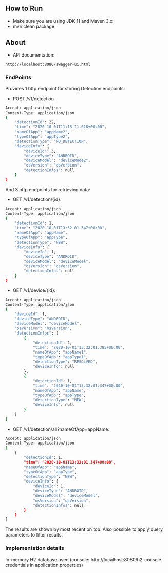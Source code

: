 ## How to Run

- Make sure you are using JDK 11 and Maven 3.x
- mvn clean package

## About

- API documentation:

```sh
http://localhost:8080/swagger-ui.html
```

### EndPoints
Provides 1 http endpoint for storing Detection
endpoints:
- POST <host>/v1/detection

```sh
Accept: application/json
Content-Type: application/json
{
    "detectionId": 22,
    "time": "2020-10-01T11:15:11.618+00:00",
    "nameOfApp": "appName2",
    "typeOfApp": "appType2",
    "detectionType": "NO_DETECTION",
    "deviceInfo": {
        "deviceId": 3,
        "deviceType": "ANDROID",
        "deviceModel": "deviceMode2",
        "osVersion": "osVersion",
        "detectionInfos": null
    }
}
```

And 3 http endpoints for retrieving data:
- GET <host>/v1/detection/{id}:
 
```sh
Accept: application/json
Content-Type: application/json
{
    "detectionId": 1,
    "time": "2020-10-01T13:32:01.347+00:00",
    "nameOfApp": "appName",
    "typeOfApp": "appType",
    "detectionType": "NEW",
    "deviceInfo": {
        "deviceId": 1,
        "deviceType": "ANDROID",
        "deviceModel": "deviceModel",
        "osVersion": "osVersion",
        "detectionInfos": null
    }
}
```

- GET <host>/v1/device/{id}:
 
```sh
Accept: application/json
Content-Type: application/json
{
    "deviceId": 1,
    "deviceType": "ANDROID",
    "deviceModel": "deviceModel",
    "osVersion": "osVersion",
    "detectionInfos": [
        {
            "detectionId": 2,
            "time": "2020-10-01T13:32:01.385+00:00",
            "nameOfApp": "appName1",
            "typeOfApp": "appType1",
            "detectionType": "RESOLVED",
            "deviceInfo": null
        },
        {
            "detectionId": 1,
            "time": "2020-10-01T13:32:01.347+00:00",
            "nameOfApp": "appName",
            "typeOfApp": "appType",
            "detectionType": "NEW",
            "deviceInfo": null
        }
    ]
}
```

- GET <host>/v1/detection/all?nameOfApp=appName:
 
```sh
Accept: application/json
Content-Type: application/json
[
    {
        "detectionId": 1,
        "time": "2020-10-01T13:32:01.347+00:00",
        "nameOfApp": "appName",
        "typeOfApp": "appType",
        "detectionType": "NEW",
        "deviceInfo": {
            "deviceId": 1,
            "deviceType": "ANDROID",
            "deviceModel": "deviceModel",
            "osVersion": "osVersion",
            "detectionInfos": null
        }
    }
]
```

The results are shown by most recent on top. Also possible to apply query parameters to filter results. 

### Implementation details

In-memory H2 database used (console: http://localhost:8080/h2-console credentials in application.properties)
